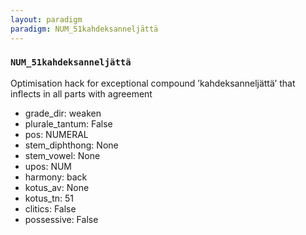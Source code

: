 ```yaml
---
layout: paradigm
paradigm: NUM_51kahdeksanneljättä
---
```

### ` NUM_51kahdeksanneljättä `

Optimisation hack for exceptional compound ’kahdeksanneljättä’ that inflects in all parts with agreement
* grade_dir: weaken
* plurale_tantum: False
* pos: NUMERAL
* stem_diphthong: None
* stem_vowel: None
* upos: NUM
* harmony: back
* kotus_av: None
* kotus_tn: 51
* clitics: False
* possessive: False

